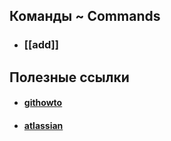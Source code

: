 ## Команды ~ Commands
- ### [[add]]

## Полезные ссылки
- #### [githowto](https://githowto.com/ru)
- #### [atlassian](https://www.atlassian.com/ru/git)